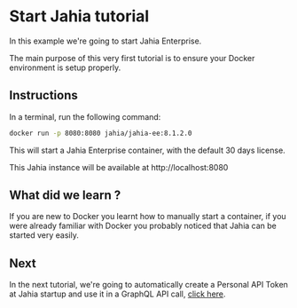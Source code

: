 # Start Jahia tutorial

In this example we're going to start Jahia Enterprise.

The main purpose of this very first tutorial is to ensure your Docker environment is setup properly.

## Instructions

In a terminal, run the following command:

```bash
docker run -p 8080:8080 jahia/jahia-ee:8.1.2.0
```

This will start a Jahia Enterprise container, with the default 30 days license. 

This Jahia instance will be available at http://localhost:8080

## What did we learn ?

If you are new to Docker you learnt how to manually start a container, if you were already familiar with Docker you probably noticed that Jahia can be started very easily.

## Next

In the next tutorial, we're going to automatically create a Personal API Token at Jahia startup and use it in a GraphQL API call, [click here](../01-personal-api-tokens/).

